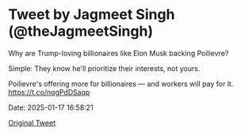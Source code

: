 # Tweet by Jagmeet Singh (@theJagmeetSingh)

Why are Trump-loving billionaires like Elon Musk backing Poilievre?

Simple: They know he'll prioritize their interests, not yours.

Poilievre's offering more for billionaires — and workers will pay for it. https://t.co/nqgPdDSaqp

Date: 2025-01-17 16:58:21

[Original Tweet](https://x.com/theJagmeetSingh/status/1880298627547165007)
